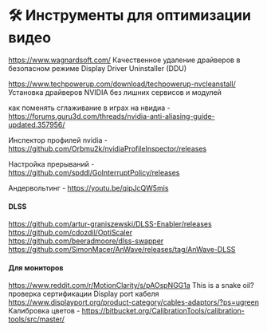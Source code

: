 # 🛠️ **Инструменты для оптимизации видео**  

https://www.wagnardsoft.com/ Качественное удаление драйверов в безопасном режиме Display Driver Uninstaller (DDU) 

https://www.techpowerup.com/download/techpowerup-nvcleanstall/ Установка драйверов NVIDIA без лишних сервисов и модулей

как поменять сглаживание в играх на нвидиа - https://forums.guru3d.com/threads/nvidia-anti-aliasing-guide-updated.357956/

Инспектор профилей nvidia - https://github.com/Orbmu2k/nvidiaProfileInspector/releases

Настройка прерываний - https://github.com/spddl/GoInterruptPolicy/releases

Андервольтинг - https://youtu.be/qipJcQW5mis

#### DLSS
https://github.com/artur-graniszewski/DLSS-Enabler/releases
https://github.com/cdozdil/OptiScaler
https://github.com/beeradmoore/dlss-swapper
https://github.com/SimonMacer/AnWave/releases/tag/AnWave-DLSS

#### Для мониторов
https://www.reddit.com/r/MotionClarity/s/pAOspNGG1a This is a snake oil?
проверка сертификации Display port кабеля
https://www.displayport.org/product-category/cables-adaptors/?ps=ugreen
Калибровка цветов - https://bitbucket.org/CalibrationTools/calibration-tools/src/master/